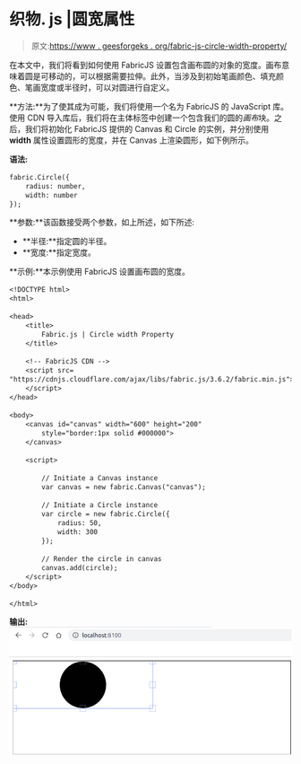 # 织物. js |圆宽属性

> 原文:[https://www . geesforgeks . org/fabric-js-circle-width-property/](https://www.geeksforgeeks.org/fabric-js-circle-width-property/)

在本文中，我们将看到如何使用 FabricJS 设置包含画布圆的对象的宽度。画布意味着圆是可移动的，可以根据需要拉伸。此外，当涉及到初始笔画颜色、填充颜色、笔画宽度或半径时，可以对圆进行自定义。

**方法:**为了使其成为可能，我们将使用一个名为 FabricJS 的 JavaScript 库。使用 CDN 导入库后，我们将在主体标签中创建一个包含我们的圆的*画布*块。之后，我们将初始化 FabricJS 提供的 Canvas 和 Circle 的实例，并分别使用 **width** 属性设置圆形的宽度，并在 Canvas 上渲染圆形，如下例所示。

**语法:**

```
fabric.Circle({
    radius: number,
    width: number
}); 
```

**参数:**该函数接受两个参数，如上所述，如下所述:

*   **半径:**指定圆的半径。
*   **宽度:**指定宽度。

**示例:**本示例使用 FabricJS 设置画布圆的宽度。

```
<!DOCTYPE html>
<html>

<head>
    <title>
        Fabric.js | Circle width Property
    </title>

    <!-- FabricJS CDN -->
    <script src=
"https://cdnjs.cloudflare.com/ajax/libs/fabric.js/3.6.2/fabric.min.js">
    </script>
</head>

<body>
    <canvas id="canvas" width="600" height="200" 
        style="border:1px solid #000000">
    </canvas>

    <script>

        // Initiate a Canvas instance
        var canvas = new fabric.Canvas("canvas");

        // Initiate a Circle instance
        var circle = new fabric.Circle({
            radius: 50,
            width: 300
        });

        // Render the circle in canvas
        canvas.add(circle);
    </script>
</body>

</html>
```

**输出:**
![](img/09c3196e2bc1e70f0591a006615cd000.png)